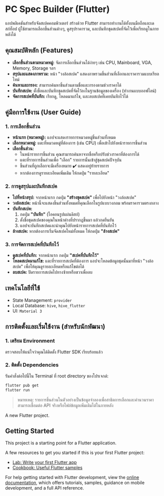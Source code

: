 # PC Spec Builder (Flutter)

แอปพลิเคชันสำหรับจัดสเปคคอมพิวเตอร์ สร้างด้วย Flutter สามารถทำงานได้ทั้งบนมือถือและเดสก์ท็อป ผู้ใช้สามารถเลือกชิ้นส่วนต่างๆ, ดูสรุปราคารวม, และบันทึกชุดสเปคที่จัดไว้เพื่อเรียกดูในภายหลังได้

## คุณสมบัติหลัก (Features)
- **เลือกชิ้นส่วนตามหมวดหมู่:** จัดการเลือกชิ้นส่วนได้ง่ายๆ เช่น CPU, Mainboard, VGA, Memory, Storage ฯลฯ
- **สรุปและแสดงภาพรวม:** หน้า "วงล้อสเปค" แสดงภาพรวมชิ้นส่วนที่เลือกและราคารวมแบบเรียลไทม์
- **ค้นหาและกรอง:** สามารถค้นหาชิ้นส่วนตามชื่อและกรองตามช่วงราคาได้
- **บันทึกสเปค:** ตั้งชื่อและบันทึกชุดสเปคที่จัดไว้ลงในฐานข้อมูลของเครื่อง (ทำงานแบบออฟไลน์)
- **จัดการสเปคที่บันทึก:** เรียกดู, โหลดมาแก้ไข, และลบสเปคที่เคยบันทึกไว้ได้

## คู่มือการใช้งาน (User Guide)

### 1. การเลือกชิ้นส่วน
- **หน้าแรก (หมวดหมู่):** แอปจะแสดงรายการหมวดหมู่ชิ้นส่วนทั้งหมด
- **เลือกหมวดหมู่:** แตะที่หมวดหมู่ที่ต้องการ (เช่น CPU) เพื่อเข้าไปยังหน้ารายการชิ้นส่วน
- **เลือกชิ้นส่วน:**
    - ในหน้ารายการชิ้นส่วน คุณสามารถค้นหาจากชื่อหรือปรับช่วงราคาที่ต้องการได้
    - แตะที่รายการชิ้นส่วนเพื่อ "เลือก" รายการนั้นเข้าสู่ชุดสเปคปัจจุบัน
    - ชิ้นส่วนที่ถูกเลือกจะมีเครื่องหมาย ✔️ แสดงอยู่ท้ายรายการ
    - หากต้องการดูรายละเอียดเพิ่มเติม ให้กดปุ่ม "รายละเอียด"

### 2. การดูสรุปและบันทึกสเปค
- **ไปที่หน้าสรุป:** จากหน้าแรก กดปุ่ม **"สร้างชุดสเปค"** เพื่อไปยังหน้า "วงล้อสเปค"
- **วงล้อสเปค:** หน้านี้จะแสดงชิ้นส่วนทั้งหมดที่คุณเลือกในรูปแบบวงกลม พร้อมราคารวมตรงกลาง
- **บันทึกสเปค:**
    1. กดปุ่ม **"บันทึก"** (ไอคอนรูปแผ่นดิสก์)
    2. ตั้งชื่อชุดสเปคของคุณในหน้าต่างที่ปรากฏขึ้นมา แล้วกดยืนยัน
    3. แอปจะบันทึกสเปคและนำคุณไปยังหน้ารายการสเปคที่บันทึกไว้
- **ล้างสเปค:** หากต้องการเริ่มจัดสเปคใหม่ทั้งหมด ให้กดปุ่ม **"ล้างสเปค"**

### 3. การจัดการสเปคที่บันทึกไว้
- **ดูสเปคที่บันทึก:** จากหน้าแรก กดปุ่ม **"สเปคที่บันทึกไว้"**
- **โหลดสเปคมาแก้ไข:** แตะที่รายการสเปคที่ต้องการ แอปจะโหลดข้อมูลชุดนั้นมาที่หน้า "วงล้อสเปค" เพื่อให้คุณดูรายละเอียดหรือแก้ไขต่อได้
- **ลบสเปค:** ปัดรายการสเปคไปทางซ้ายหรือขวาเพื่อลบ

## เทคโนโลยีที่ใช้
- State Management: `provider`
- Local Database: `hive`, `hive_flutter`
- UI: `Material 3`

## การติดตั้งและเริ่มใช้งาน (สำหรับนักพัฒนา)

### 1. เตรียม Environment
ตรวจสอบให้แน่ใจว่าคุณได้ติดตั้ง Flutter SDK เรียบร้อยแล้ว

### 2. ติดตั้ง Dependencies
รันคำสั่งต่อไปนี้ใน Terminal ที่ root directory ของโปรเจกต์:
```bash
flutter pub get
flutter run
```

> หมายเหตุ: รายการชิ้นส่วนในตัวอย่างเป็นข้อมูลจำลองเพื่อสาธิตการเลือกและคำนวนราคา สามารถเชื่อมต่อ API จริงหรือไฟล์ข้อมูลเพิ่มเติมได้ในภายหลัง


A new Flutter project.

## Getting Started

This project is a starting point for a Flutter application.

A few resources to get you started if this is your first Flutter project:

- [Lab: Write your first Flutter app](https://docs.flutter.dev/get-started/codelab)
- [Cookbook: Useful Flutter samples](https://docs.flutter.dev/cookbook)

For help getting started with Flutter development, view the
[online documentation](https://docs.flutter.dev/), which offers tutorials,
samples, guidance on mobile development, and a full API reference.
